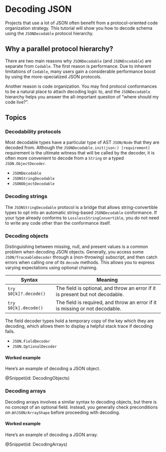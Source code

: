 # Decoding JSON

Projects that use a lot of JSON often benefit from a protocol-oriented code organization strategy. This tutorial will show you how to decode schema using the ``JSONDecodable`` protocol hierarchy.


## Why a parallel protocol hierarchy?

There are two main reasons why ``JSONDecodable`` (and ``JSONEncodable``) are separate from ``Codable``. The first reason is performance. Due to inherent limitations of ``Codable``, many users gain a considerable performance boost by using the more-specialized JSON protocols.

Another reason is code organization. You may find protocol conformances to be a natural place to attach decoding logic to, and the ``JSONDecodable`` hierarchy helps you answer the all-important question of “where should my code live?”.


## Topics

### Decodability protocols

Most decodable types have a particular type of AST ``JSON/Node`` that they are decoded from. Although the ``JSONDecodable.init(json:) [requirement]`` requirement is the ultimate witness that will be called by the decoder, it is often more convenient to decode from a ``String`` or a typed ``JSON.ObjectDecoder``.

-   ``JSONDecodable``
-   ``JSONStringDecodable``
-   ``JSONObjectDecodable``


### Decoding strings

The ``JSONStringDecodable`` protocol is a bridge that allows string-convertible types to opt into an automatic string-based ``JSONDecodable`` conformance. If your type already conforms to ``LosslessStringConvertible``, you do not need to write any code other than the conformance itself.


### Decoding objects

Distinguishing between missing, null, and present values is a common problem when decoding JSON objects. Generally, you access some ``JSON/TraceableDecoder`` through a (non-throwing) subscript, and then catch errors when calling one of its `decode` methods. This allows you to express varying expectations using optional chaining.

| Syntax | Meaning |
| --- | --- |
| `try $0[k]?.decode()` | The field is optional, and throw an error if it is present but not decodable. |
| `try $0[k].decode()` | The field is required, and throw an error if it is missing or not decodable. |

The field decoder types hold a temporary copy of the key which they are decoding, which allows them to display a helpful stack trace if decoding fails.

-   ``JSON.FieldDecoder``
-   ``JSON.OptionalDecoder``


#### Worked example

Here’s an example of decoding a JSON object.

@Snippet(id: DecodingObjects)


### Decoding arrays

Decoding arrays involves a similar syntax to decoding objects, but there is no concept of an optional field. Instead, you generally check preconditions on an``JSON/ArrayShape`` before proceeding with decoding.

#### Worked example

Here’s an example of decoding a JSON array.

@Snippet(id: DecodingArrays)
